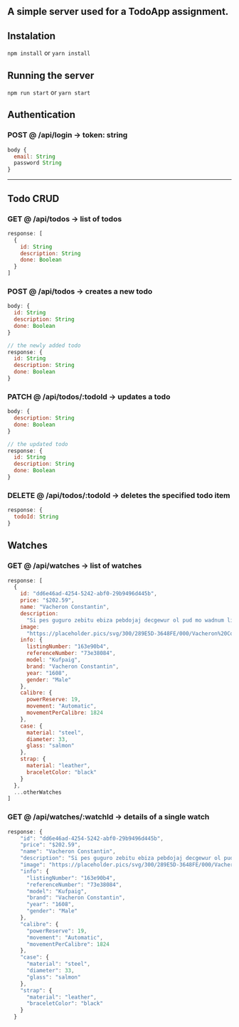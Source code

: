 ## A simple server used for a TodoApp assignment.

## Instalation

`npm install`
or
`yarn install`

## Running the server

`npm run start`
or
`yarn start`

## Authentication

### **POST @ /api/login** -> token: string

```js
body {
  email: String
  password String
}
```

---

## Todo CRUD

### **GET @ /api/todos** -> list of todos

```js
response: [
  {
    id: String
    description: String
    done: Boolean
  }
]
```

### **POST @ /api/todos** -> creates a new todo

```js
body: {
  id: String
  description: String
  done: Boolean
}

// the newly added todo
response: {
  id: String
  description: String
  done: Boolean
}
```

### **PATCH @ /api/todos/:todoId** -> updates a todo

```js
body: {
  description: String
  done: Boolean
}

// the updated todo
response: {
  id: String
  description: String
  done: Boolean
}
```

### **DELETE @ /api/todos/:todoId** -> deletes the specified todo item

```js
response: {
  todoId: String
}
```

## Watches

### **GET @ /api/watches** -> list of watches

```js
response: [
  {
    id: "dd6e46ad-4254-5242-abf0-29b9496d445b",
    price: "$202.59",
    name: "Vacheron Constantin",
    description:
      "Si pes guguro zebitu ebiza pebdojaj decgewur ol pud mo wadnum li vetwupav etip. Alolihhon arusuz li lapku pupop tanaka giuf adowi vejsam ve kek su gek. Ovhi uzogapi nilwukjoz tis nunwaoki pofisoku jevwohti arnefjom gana govwe mopcug gowvimze bejubot ih demog.",
    image:
      "https://placeholder.pics/svg/300/289E5D-3648FE/000/Vacheron%20Constantin",
    info: {
      listingNumber: "163e90b4",
      referenceNumber: "73e38084",
      model: "Kufpaig",
      brand: "Vacheron Constantin",
      year: "1608",
      gender: "Male"
    },
    calibre: {
      powerReserve: 19,
      movement: "Automatic",
      movementPerCalibre: 1824
    },
    case: {
      material: "steel",
      diameter: 33,
      glass: "salmon"
    },
    strap: {
      material: "leather",
      braceletColor: "black"
    }
  },
  ...otherWatches
]
```

### **GET @ /api/watches/:watchId** -> details of a single watch

```js
response: {
    "id": "dd6e46ad-4254-5242-abf0-29b9496d445b",
    "price": "$202.59",
    "name": "Vacheron Constantin",
    "description": "Si pes guguro zebitu ebiza pebdojaj decgewur ol pud mo wadnum li vetwupav etip. Alolihhon arusuz li lapku pupop tanaka giuf adowi vejsam ve kek su gek. Ovhi uzogapi nilwukjoz tis nunwaoki pofisoku jevwohti arnefjom gana govwe mopcug gowvimze bejubot ih demog.",
    "image": "https://placeholder.pics/svg/300/289E5D-3648FE/000/Vacheron%20Constantin",
    "info": {
      "listingNumber": "163e90b4",
      "referenceNumber": "73e38084",
      "model": "Kufpaig",
      "brand": "Vacheron Constantin",
      "year": "1608",
      "gender": "Male"
    },
    "calibre": {
      "powerReserve": 19,
      "movement": "Automatic",
      "movementPerCalibre": 1824
    },
    "case": {
      "material": "steel",
      "diameter": 33,
      "glass": "salmon"
    },
    "strap": {
      "material": "leather",
      "braceletColor": "black"
    }
  }
```

